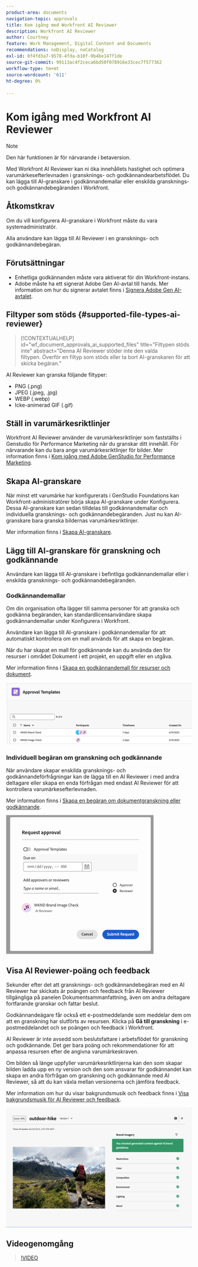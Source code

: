 ```yaml
---
product-area: documents
navigation-topic: approvals
title: Kom igång med Workfront AI Reviewer
description: Workfront AI Reviewer
author: Courtney
feature: Work Management, Digital Content and Documents
recommendations: noDisplay, noCatalog
exl-id: 0f4fd3a7-9578-4fda-b10f-9b4be147f1de
source-git-commit: 99113ac4f2ceca6bd50f078916e33cec7f577362
workflow-type: tm+mt
source-wordcount: '611'
ht-degree: 0%

---
```


# Kom igång med Workfront AI Reviewer

>[!NOTE]
>
>Den här funktionen är för närvarande i betaversion.

Med Workfront AI Reviewer kan ni öka innehållets hastighet och optimera varumärkesefterlevnaden i gransknings- och godkännandearbetsflödet. Du kan lägga till AI-granskare i godkännandemallar eller enskilda gransknings- och godkännandebegäranden i Workfront.

## Åtkomstkrav

Om du vill konfigurera AI-granskare i Workfront måste du vara systemadministratör.

Alla användare kan lägga till AI Reviewer i en gransknings- och godkännandebegäran.


## Förutsättningar

<!--DELETE THIS SECTION MARCH 2026-->

<!--* Your organization must have migrated to Adobe IMS (Identity Management System).-->
* Enhetliga godkännanden måste vara aktiverat för din Workfront-instans.
* Adobe måste ha ett signerat Adobe Gen AI-avtal till hands.
Mer information om hur du signerar avtalet finns i [Signera Adobe Gen AI-avtalet](/help/quicksilver/workfront-basics/ai-assistant/ai-assistant-overview.md#sign-the-adobe-gen-ai-agreement).


## Filtyper som stöds {#supported-file-types-ai-reviewer}

>[!CONTEXTUALHELP]
>id="wf_document_approvals_ai_supported_files"
>title="Filtypen stöds inte"
>abstract="Denna AI Reviewer stöder inte den valda filtypen. Överför en filtyp som stöds eller ta bort AI-granskaren för att skicka begäran."

AI Reviewer kan granska följande filtyper:

* PNG (.png)
* JPEG (.jpeg, .jpg)
* WEBP (.webp)
* Icke-animerad GIF (.gif)

## Ställ in varumärkesriktlinjer

Workfront AI Reviewer använder de varumärkesriktlinjer som fastställts i Genstudio för Performance Marketing när du granskar ditt innehåll. För närvarande kan du bara ange varumärkesriktlinjer för bilder. Mer information finns i [Kom igång med Adobe GenStudio for Performance Marketing](https://experienceleague.adobe.com/en/docs/genstudio-for-performance-marketing/user-guide/get-started).


## Skapa AI-granskare

När minst ett varumärke har konfigurerats i GenStudio Foundations kan Workfront-administratörer börja skapa AI-granskare under Konfigurera. Dessa AI-granskare kan sedan tilldelas till godkännandemallar och individuella gransknings- och godkännandebegäranden. Just nu kan AI-granskare bara granska bildernas varumärkesriktlinjer.

Mer information finns i [Skapa AI-granskare](/help/quicksilver/review-and-approve-work/document-reviews-and-approvals/set-up-ai-reviewer.md).

## Lägg till AI-granskare för granskning och godkännande

Användare kan lägga till AI-granskare i befintliga godkännandemallar eller i enskilda gransknings- och godkännandebegäranden.

### Godkännandemallar

Om din organisation ofta lägger till samma personer för att granska och godkänna begäranden, kan standardlicensanvändare skapa godkännandemallar under Konfigurera i Workfront.

Användare kan lägga till AI-granskare i godkännandemallar för att automatiskt kontrollera om en mall används för att skapa en begäran.

När du har skapat en mall för godkännande kan du använda den för resurser i området Dokument i ett projekt, en uppgift eller en utgåva.

Mer information finns i [Skapa en godkännandemall för resurser och dokument](/help/quicksilver/review-and-approve-work/document-reviews-and-approvals/manage-document-approvals/create-approval-template.md).

![malllista med AI-granskare](assets/ai-review-templates.png)

### Individuell begäran om granskning och godkännande

När användare skapar enskilda gransknings- och godkännandeförfrågningar kan de lägga till en AI Reviewer i med andra deltagare eller skapa en enda förfrågan med endast AI Reviewer för att kontrollera varumärkesefterlevnaden.

Mer information finns i [Skapa en begäran om dokumentgranskning eller godkännande](/help/quicksilver/review-and-approve-work/document-reviews-and-approvals/manage-document-approvals/create-a-document-approval.md).


![AI-granskare har lagts till i en enskild godkännandebegäran](assets/ad-ai-reviewer-to-request.png)

## Visa AI Reviewer-poäng och feedback

Sekunder efter det att gransknings- och godkännandebegäran med en AI Reviewer har skickats är poängen och feedback från AI Reviewer tillgängliga på panelen Dokumentsammanfattning, även om andra deltagare fortfarande granskar och fattar beslut.

Godkännandeägare får också ett e-postmeddelande som meddelar dem om att en granskning har slutförts av resursen. Klicka på **Gå till granskning** i e-postmeddelandet och se poängen och feedback i Workfront.

AI Reviewer är inte avsedd som beslutsfattare i arbetsflödet för granskning och godkännande. Det ger bara poäng och rekommendationer för att anpassa resursen efter de angivna varumärkeskraven.

Om bilden så länge uppfyller varumärkesriktlinjerna kan den som skapar bilden ladda upp en ny version och den som ansvarar för godkännandet kan skapa en andra förfrågan om granskning och godkännande med AI Reviewer, så att du kan växla mellan versionerna och jämföra feedback.

Mer information om hur du visar bakgrundsmusik och feedback finns i [Visa bakgrundsmusik för AI Reviewer och feedback](/help/quicksilver/review-and-approve-work/document-reviews-and-approvals/view-ai-reviewer-feedback.md).


![AI-granskares feedback](assets/ai-reviewer-feedback.png)


## Videogenomgång

>[!VIDEO](https://video.tv.adobe.com/v/3470847/)